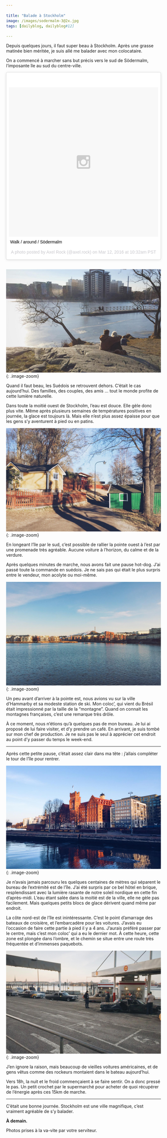 ```yaml
---

title: "Balade à Stockholm"
image: /images/sodermalm-3@2x.jpg
tags: [dailyblog, dailyblog#12]

---
```


Depuis quelques jours, il faut super beau à Stockholm. Après une grasse matinée bien méritée, je suis allé me balader avec mon colocataire.

On a commencé à marcher sans but précis vers le sud de Södermalm, l’imposante île au sud du centre-ville.

<blockquote class="instagram-media" data-instgrm-captioned data-instgrm-version="6" style=" background:#FFF; border:0; border-radius:3px; box-shadow:0 0 1px 0 rgba(0,0,0,0.5),0 1px 10px 0 rgba(0,0,0,0.15); margin: 1px; max-width:658px; padding:0; width:99.375%; width:-webkit-calc(100% - 2px); width:calc(100% - 2px);"><div style="padding:8px;"> <div style=" background:#F8F8F8; line-height:0; margin-top:40px; padding:50.0% 0; text-align:center; width:100%;"> <div style=" background:url(data:image/png;base64,iVBORw0KGgoAAAANSUhEUgAAACwAAAAsCAMAAAApWqozAAAAGFBMVEUiIiI9PT0eHh4gIB4hIBkcHBwcHBwcHBydr+JQAAAACHRSTlMABA4YHyQsM5jtaMwAAADfSURBVDjL7ZVBEgMhCAQBAf//42xcNbpAqakcM0ftUmFAAIBE81IqBJdS3lS6zs3bIpB9WED3YYXFPmHRfT8sgyrCP1x8uEUxLMzNWElFOYCV6mHWWwMzdPEKHlhLw7NWJqkHc4uIZphavDzA2JPzUDsBZziNae2S6owH8xPmX8G7zzgKEOPUoYHvGz1TBCxMkd3kwNVbU0gKHkx+iZILf77IofhrY1nYFnB/lQPb79drWOyJVa/DAvg9B/rLB4cC+Nqgdz/TvBbBnr6GBReqn/nRmDgaQEej7WhonozjF+Y2I/fZou/qAAAAAElFTkSuQmCC); display:block; height:44px; margin:0 auto -44px; position:relative; top:-22px; width:44px;"></div></div> <p style=" margin:8px 0 0 0; padding:0 4px;"> <a href="https://www.instagram.com/p/BC3PbwUjUyt/" style=" color:#000; font-family:Arial,sans-serif; font-size:14px; font-style:normal; font-weight:normal; line-height:17px; text-decoration:none; word-wrap:break-word;" target="_blank">Walk / around / Södermalm</a></p> <p style=" color:#c9c8cd; font-family:Arial,sans-serif; font-size:14px; line-height:17px; margin-bottom:0; margin-top:8px; overflow:hidden; padding:8px 0 7px; text-align:center; text-overflow:ellipsis; white-space:nowrap;">A photo posted by Axel Rock (@axel.rock) on <time style=" font-family:Arial,sans-serif; font-size:14px; line-height:17px;" datetime="2016-03-12T18:32:07+00:00">Mar 12, 2016 at 10:32am PST</time></p></div></blockquote>

<br/>

![Vue sur la glace](/images/sodermalm-1@2x.jpg){: .image-zoom}

Quand il faut beau, les Suédois se retrouvent dehors. C’était le cas aujourd’hui. Des familles, des couples, des amis … tout le monde profite de cette lumière naturelle.

Dans toute la moitié ouest de Stockholm, l’eau est douce. Elle gèle donc plus vite. Même après plusieurs semaines de températures positives en journée, la glace est toujours là. Mais elle n’est plus assez épaisse pour que les gens s’y aventurent à pied ou en patins.

![Cabanes](/images/sodermalm-2@2x.jpg){: .image-zoom}

En longeant l’île par le sud, c’est possible de rallier la pointe ouest à l’est par une promenade très agréable. Aucune voiture à l’horizon, du calme et de la verdure.

Après quelques minutes de marche, nous avons fait une pause hot-dog. J’ai passé toute la commande en suédois. Je ne sais pas qui était le plus surpris entre le vendeur, mon acolyte ou moi-même.

![Hammarby](/images/sodermalm-3@2x.jpg){: .image-zoom}

Un peu avant d’arriver à la pointe est, nous avions vu sur la ville d’Hammarby et sa modeste station de ski. Mon coloc’, qui vient du Brésil était impressionné par la taille de la “montagne”. Quand on connait les montagnes françaises, c’est une remarque très drôle.

À ce moment, nous n’étions qu’à quelques pas de mon bureau. Je lui ai proposé de lui faire visiter, et d’y prendre un café. En arrivant, je suis tombé sur mon chef de production. Je ne suis pas le seul à apprécier cet endroit au point d’y passer du temps le week-end.

____

Après cette petite pause, c’était assez clair dans ma tête : j’allais compléter le tour de l’île pour rentrer. 

![Nacka](/images/sodermalm-4@2x.jpg){: .image-zoom}

Je n’avais jamais parcouru les quelques centaines de mètres qui séparent le bureau de l’extrémité est de l’île. J’ai été surpris par ce bel hôtel en brique, resplendissant avec la lumière rasante de notre soleil nordique en cette fin d’après-midi. L’eau étant salée dans la moitié est de la ville, elle ne gèle pas facilement. Mais quelques petits blocs de glace dérivent quand même par endroit.

La côte nord-est de l’île est inintéressante. C’est le point d’amarrage des bateaux de croisière, et l’embarcadère pour les voitures. J’avais eu l’occasion de faire cette partie à pied il y a 4 ans. J’aurais préféré passer par le centre, mais c’est mon coloc’ qui a eu le dernier mot. À cette heure, cette zone est plongée dans l’ombre, et le chemin se situe entre une route très fréquentée et d’immenses paquebots.

![Muscle car](/images/sodermalm-5@2x.jpg){: .image-zoom}

J’en ignore la raison, mais beaucoup de vieilles voitures américaines, et de gens vêtus comme des rockeurs montaient dans le bateau aujourd’hui.

Vers 18h, la nuit et le froid commençaient à se faire sentir. On a donc pressé le pas. Un petit crochet par le supermarché pour acheter de quoi récupérer de l’énergie après ces 15km de marche.

____ 

C’était une bonne journée. Stockholm est une ville magnifique, c’est vraiment agréable de s’y balader.

**À demain.**

Photos prises à la va-vite par votre serviteur.

<script async defer src="//platform.instagram.com/en_US/embeds.js"></script>